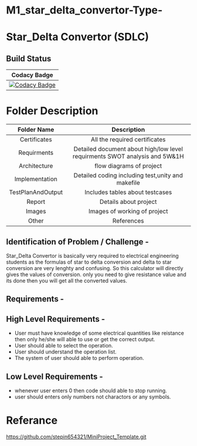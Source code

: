# M1_star_delta_convertor-Type-

# Star_Delta Convertor (SDLC)


## Build Status

| Codacy Badge     |
|:-------------------------------------------------------------------------------------------------------------:|
|[![Codacy Badge](https://app.codacy.com/project/badge/Grade/b8ae3ef692924c2badd8c1077cc377ab)](https://www.codacy.com/gh/prachijambhulkar9/M1_ProjectGoal_-Type-/dashboard?utm_source=github.com&amp;utm_medium=referral&amp;utm_content=prachijambhulkar9/M1_ProjectGoal_-Type-&amp;utm_campaign=Badge_Grade) |


# Folder Description

| Folder Name | Description |
|:-------:|:-----------:|
| Certificates | All the required certificates | 
| Requirments | Detailed document about high/low level requirments SWOT analysis and 5W&1H |
| Architecture | flow diagrams of project |
| Implementation | Detailed coding including test,unity and makefile |
| TestPlanAndOutput | Includes tables about testcases |
| Report | Details about project |
| Images | Images of working of project |
| Other | References |
  




## Identification of Problem / Challenge - 

Star_Delta Convertor is basically very required to electrical engineering students as the formulas of star to delta conversion and delta to star conversion are very lenghty and confusing. So this calculator will directly gives the values of conversion. only you need to give resistance value and its done then you will get all the converted values.

## Requirements -

## High Level Requirements -
* User must have knowledge of some electrical quantities like reistance then only he/she will able to use or get the correct output.
* User should able to select the operation.
* User should understand the operation list.
* The system of user should able to perform operation.

## Low Level Requirements -
* whenever user enters 0 then code should able to stop running.
* user should enters only numbers not charactors or any symbols.

# Referance
https://github.com/stepin654321/MiniProject_Template.git
